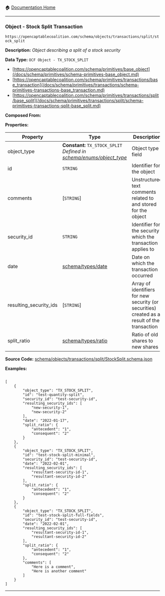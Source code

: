 :house: [Documentation Home](/README.md)

---

### Object - Stock Split Transaction

`https://opencaptablecoalition.com/schema/objects/transactions/split/stock_split`

**Description:** _Object describing a split of a stock security_

**Data Type:** `OCF Object - TX_STOCK_SPLIT`

- [https://opencaptablecoalition.com/schema/primitives/base_object](/docs/schema/primitives/schema-primitives-base_object.md)
- [https://opencaptablecoalition.com/schema/primitives/transactions/base_transaction](/docs/schema/primitives/transactions/schema-primitives-transactions-base_transaction.md)
- [https://opencaptablecoalition.com/schema/primitives/transactions/split/base_split](/docs/schema/primitives/transactions/split/schema-primitives-transactions-split-base_split.md)

**Composed From:**

**Properties:**

| Property               | Type                                                                                                                       | Description                                                                                  | Required   |
| ---------------------- | -------------------------------------------------------------------------------------------------------------------------- | -------------------------------------------------------------------------------------------- | ---------- |
| object_type            | **Constant:** `TX_STOCK_SPLIT`</br>_Defined in [schema/enums/object_type](/docs/schema/enums/schema-enums-object_type.md)_ | Object type field                                                                            | `REQUIRED` |
| id                     | `STRING`                                                                                                                   | Identifier for the object                                                                    | `REQUIRED` |
| comments               | [`STRING`]</br>                                                                                                            | Unstructured text comments related to and stored for the object                              | -          |
| security_id            | `STRING`                                                                                                                   | Identifier for the security which the transaction applies to                                 | `REQUIRED` |
| date                   | [schema/types/date](/docs/schema/types/schema-types-date.md)                                                               | Date on which the transaction occurred                                                       | `REQUIRED` |
| resulting_security_ids | [`STRING`]</br>                                                                                                            | Array of identifiers for new security (or securities) created as a result of the transaction | `REQUIRED` |
| split_ratio            | [schema/types/ratio](/docs/schema/types/schema-types-ratio.md)                                                             | Ratio of old shares to new shares                                                            | `REQUIRED` |

**Source Code:** [schema/objects/transactions/split/StockSplit.schema.json](/schema/objects/transactions/split/StockSplit.schema.json)

**Examples:**

```

[
    {
        "object_type": "TX_STOCK_SPLIT",
        "id": "test-quantity-split",
        "security_id": "test-security-id",
        "resulting_security_ids": [
            "new-security-1",
            "new-security-2"
        ],
        "date": "2022-01-17",
        "split_ratio": {
            "antecedent": "1",
            "consequent": "2"
        }
    },
    {
        "object_type": "TX_STOCK_SPLIT",
        "id": "test-stock-split-minimal",
        "security_id": "test-security-id",
        "date": "2022-02-01",
        "resulting_security_ids": [
            "resultant-security-id-1",
            "resultant-security-id-2"
        ],
        "split_ratio": {
            "antecedent": "1",
            "consequent": "2"
        }
    },
    {
        "object_type": "TX_STOCK_SPLIT",
        "id": "test-stock-split-full-fields",
        "security_id": "test-security-id",
        "date": "2022-02-01",
        "resulting_security_ids": [
            "resultant-security-id-1",
            "resultant-security-id-2"
        ],
        "split_ratio": {
            "antecedent": "1",
            "consequent": "2"
        },
        "comments": [
            "Here is a comment",
            "Here is another comment"
        ]
    }
]

```

---
